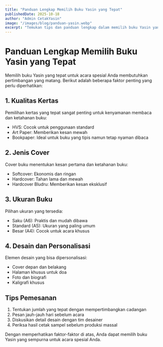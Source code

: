 ```yaml
---
title: "Panduan Lengkap Memilih Buku Yasin yang Tepat"
publishedDate: 2025-10-18
author: "Admin CetakYasin"
image: "/images/blog/panduan-yasin.webp"
excerpt: "Temukan tips dan panduan lengkap dalam memilih buku Yasin yang sesuai dengan kebutuhan Anda. Dari pemilihan kertas hingga desain cover."
---
```


# Panduan Lengkap Memilih Buku Yasin yang Tepat

Memilih buku Yasin yang tepat untuk acara spesial Anda membutuhkan pertimbangan yang matang. Berikut adalah beberapa faktor penting yang perlu diperhatikan:

## 1. Kualitas Kertas

Pemilihan kertas yang tepat sangat penting untuk kenyamanan membaca dan ketahanan buku:
- HVS: Cocok untuk penggunaan standard
- Art Paper: Memberikan kesan mewah
- Bookpaper: Ideal untuk buku yang tipis namun tetap nyaman dibaca

## 2. Jenis Cover

Cover buku menentukan kesan pertama dan ketahanan buku:
- Softcover: Ekonomis dan ringan
- Hardcover: Tahan lama dan mewah
- Hardcover Bludru: Memberikan kesan eksklusif

## 3. Ukuran Buku

Pilihan ukuran yang tersedia:
- Saku (A6): Praktis dan mudah dibawa
- Standard (A5): Ukuran yang paling umum
- Besar (A4): Cocok untuk acara khusus

## 4. Desain dan Personalisasi

Elemen desain yang bisa dipersonalisasi:
- Cover depan dan belakang
- Halaman khusus untuk doa
- Foto dan biografi
- Kaligrafi khusus

## Tips Pemesanan

1. Tentukan jumlah yang tepat dengan mempertimbangkan cadangan
2. Pesan jauh-jauh hari sebelum acara
3. Diskusikan detail desain dengan tim desainer
4. Periksa hasil cetak sampel sebelum produksi massal

Dengan memperhatikan faktor-faktor di atas, Anda dapat memilih buku Yasin yang sempurna untuk acara spesial Anda.